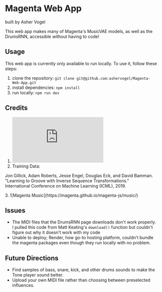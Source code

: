 # Magenta Web App
built by Asher Vogel

This web app makes many of Magenta's MusicVAE models, as well as the DrumsRNN, accessible without having to code!

## Usage

This web app is currently only available to run locally. To use it, follow these steps:

1. clone the repository: `git clone git@github.com:ashervogel/Magenta-Web-App.git`
2. install dependencies: `npm install`
3. run locally: `npm run dev`

## Credits

1. ![Matt Keating's MidiMe Web App](https://git.dartmouth.edu/music-and-ai/code/-/blob/a2116d4dd595f4a7d0f8effe6e3e27d7d89b2ef1/projects23W/MattKeating_MidiMeMusicVAE/Magenta.html)
2. Training Data: 
<p>
  Jon Gillick, Adam Roberts, Jesse Engel, Douglas Eck, and David Bamman. <br>
  "Learning to Groove with Inverse Sequence Transformations." <br>
    International Conference on Machine Learning (ICML), 2019.
</p>
3. ![Magenta Music](https://magenta.github.io/magenta-js/music/)

## Issues

* The MIDI files that the DrumsRNN page downloads don't work properly. I pulled this code from Matt Keating's `download()` function but couldn't figure out why it doesn't work with my code
* Unable to deploy; Render, how go-to hosting platform, couldn't bundle the magenta packages even though they run locally with no problem.

## Future Directions

* Find samples of bass, snare, kick, and other drums sounds to make the Tone player sound better.
* Upload your own MIDI file rather than choosing between preselected influences.